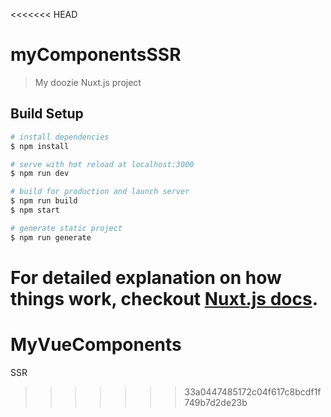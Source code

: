 <<<<<<< HEAD
# myComponentsSSR

> My doozie Nuxt.js project

## Build Setup

``` bash
# install dependencies
$ npm install

# serve with hot reload at localhost:3000
$ npm run dev

# build for production and launch server
$ npm run build
$ npm start

# generate static project
$ npm run generate
```

For detailed explanation on how things work, checkout [Nuxt.js docs](https://nuxtjs.org).
=======
# MyVueComponents
SSR
>>>>>>> 33a0447485172c04f617c8bcdf1f749b7d2de23b
